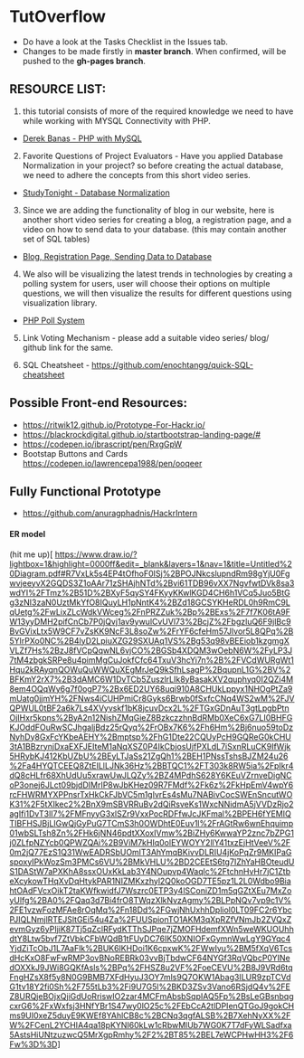 # TutOverflow

* Do have a look at the Tasks Checklist in the Issues tab. 
* Changes to be made firstly in **master branch**. When confirmed, will be pushed to the **gh-pages branch**.

## RESOURCE LIST:

1. this tutorial consists of more of the required knowledge we need to have while working with MYSQL Connectivity with PHP.
- [Derek Banas - PHP with MySQL](https://www.youtube.com/watch?v=l21g8dJmD7U&list=PL21E20F9A122DC853)

2. Favorite Questions of Project Evaluators - Have you applied Database Normalization in your project? so before creating the actual database, we need to adhere the concepts from this short video series.
- [StudyTonight - Database Normalization](https://www.youtube.com/watch?v=xoTyrdT9SZI&list=PLLGlmW7jT-nTr1ory9o2MgsOmmx2w8FB3)

3. Since we are adding the functionality of blog in our website, here is another short video series for creating a blog, a registration page, and a video on how to send data to your database. (this may contain another set of SQL tables)
- [Blog, Registration Page, Sending Data to Database](https://www.youtube.com/playlist?list=PLzD5adSnykcfPsKV2tFy25TWj9ReuX8AB)

4. We also will be visualizing the latest trends in technologies by creating a polling system for users, user will choose their options on multiple questions, we will then visualize the results for different questions using visualization library.
 - [PHP Poll System](https://www.youtube.com/playlist?list=PLfdtiltiRHWEdQ2Wzp8cOdz4Q0rNPuE3G)

5. Link Voting Mechanism  - please add a suitable video series/  blog/ github link for the same.

6. SQL Cheatsheet - https://github.com/enochtangg/quick-SQL-cheatsheet

## Possible Front-end Resources:

* https://ritwik12.github.io/Prototype-For-Hackr.io/
* https://blackrockdigital.github.io/startbootstrap-landing-page/#
* https://codepen.io/ibrascript/pen/RxgGpW
* Bootstap Buttons and Cards https://codepen.io/lawrencepa1988/pen/ooqeer

## Fully Functional Prototype
* https://github.com/anuragphadnis/HackrIntern

#### ER model
(hit me up)[
https://www.draw.io/?lightbox=1&highlight=0000ff&edit=_blank&layers=1&nav=1&title=Untitled%20Diagram.pdf#R7VxLk5s4EP4tOfhoF0ISj%2BPOJNkcslupndRm98gYjU0FgwvjeeyvX2GQDS3Z1oAAr71zSHAjhNTd%2Bvi61TDB96vXX7NgvfwtDVk8sa3wdYI%2FTmz%2B51D%2BXyF5qySY4FKyyKKwlKGD4CH6h1VCq5Juo5BtGg3zNI3zaN0UztMkYfO8IQuyLH1pNntK4%2BZd18GCSYKHeRDL0h9RmC9LqUetg%2FwLixZLcWdkVWceg%2FnPRZZuk%2Bp%2BExs%2F7f7K06tA9FW13yyDMH2pifCnCb7P0jQvj1av9ywulCvUVl73%2BcjZ%2FbgzluQ6F9jlBc9BvGVixLtx5W9CF7vZsKK9NcF3L8soZw%2FrYF6cfeHm57Jlvor5L8QPq%2B5YlrPXo0NC%2B4lyD2LpiuXZG29SXUAq1VS%2Bg53q98vBEEiob1kzgmgXVLZf7Hs%2BzJ8fVCpQqwNL6vjCO%2BGSb4XDQM3wOebN6W%2FyLP3J7tM4zbgkSRPe8u4pimMgCuJokfCfc64TxuV3hcYi7n%2B%2FVCdWURgWt1Hqu2kRAyqnQOWuQuWWQuXEgMrJeQ9kSfhLsagP%2BqupnL1G%2BV%2BFKmY2rX7%2B3dAMC6W1DvTCb5ZuszlrLIk8yBasakXV2quphyq0I2QZi4M8em4OQqWy6g7f0ogP7%2Bx6ED2UY68uqi910A8CHUkLppyx1NHOgPtZa9mUatg0jjmYH%2FNws4iCUHPmiCr8Gyks6Brwb0fSxfcCNq4WS2wM%2FJVQPWUL0tBF2a6k7Ls4XVyvskf1bK8jcuvDcx2L%2FTGxGDnAuT3gtLpgbPtnOjIHxr5kpns%2ByA2n12NishZMqGieZ8BzkczzhnBdRMb0XeC6xG7LI0BHFGKJOddFOuRwSCJhgaljBdz25rQyq%2FrOBx7K6%2Fh6Hm%2Bj6nuo59toDzNyhDy8GxFcYKbeAEHY%2Bmptsp%2FhG1Dte22CQUyPcH9GQReG0kCHU3tA1BBzrynjDxaEXFJEIteM1aNqXSZ0P4IkCbjosUjfPXLdL7iSxnRLuCK9IfWjk5HRybKJ412KbUZbU%2BEyLTJaSs21ZgQh1%2BEH1PNssTshsBJZM24u26%2Fa4HYQTCEEQ8ZtEILlLJNk36Hz%2BBTQC1%2FT303k8RW5ia%2FpIkr4dQ8cHLfr68XhUdUu5xrawUwJLQZy%2BZ4MPdhS628Y6KEuVZrnveDigNCoP3onej6JLct09bjdDIMrIP8wJbKHez09R7FMdf%2Fk6z%2FkHpEmV4wpY6rcFHWRMYXPPnsrTxHkCkFJbVC5m1gIvrEs4sMu7NABivCocSWEnSncutWOK31%2F5tXIkec2%2BnX9mSBVRRuBv2dQiRsveKs1WxcNNidmA5jVVDzRjo2agIfi1DvT3lI7%2FMFnyyG3xlSZr9VxxPocRDFfwJcJKFmal%2BPEH6fYEMIQTIBFHSJBjLIGwQjGyPuG7TCmS3h0OWDhtE0Euv1l%2FrAGtRw6wnEhquimp01wbSLTsh8Zn%2FHk6jNN46pdtXXoxIVmw%2BiZHy6KwwaYP2znc7bZPG1j0ZLfpNZYcb0QPWZQAi%2B9ViM7kHIq0olEYWOYY2llY41txzEjHtVeeV%2F0m2jQ77EzS1Q31WwEADRSbUOmlT3AhYmqBKivvDLRIU4jKoPqZr9MKIPaGspoxyIPkWozSm3PMCs6VU%2BMkVHLU%2BD2CEEtS6tg7IZhYaHBOteudUS1DAStW7aPXKhA8ssxOUxKkLab3Y4NOupvp4Waqlc%2FtchnHvHr7jC1ZtbeXcykowTHqXvDqHtykPAR1NIZMKxzhyl2Q0koOGD7TE5pz1L2L0Wdbo9BiahtOAdFVcxOikT2taKWfkwidfJ7Wszrc0ETP3y4lSConiZD1m5qGZtXEu7MxZoyUlfg%2BA0%2FQaq3d7Bi4frO8TWqzXlkNvzAgmy%2BLPpNQv7vp9c1V%2FE1vzwFozMFAe8rOqMq%2Fn18Dd%2FGwjNhUxhhDpliol0LT09FC2r6YbcPJIQLNmjlRTEJSltGEi54u4Za%2FUUSpionTO1AKM3qXpRZfVNmJb2ZVQxZevmGyz6yPIjiK87Tj5qZclRFydKTThSJPqe7jZMOFHdemfXWn5weWKUOUhhdtY8Ltw5bvf7ZtVbkCFbWQdB1tFUyDC76IK50XNIOFxGymnWwLgY9GYqc4YjdZiTcObJ1L7AaFlk%2BUK6lKHDoi1K6cpxwK%2FWwIyu%2BM5fXqV6TcsdHcKxO8FwFwRMP3ovBNoREBRk03vvBjTbdwCF64NYGf3RqVQbcP0YINedOXXkJ9JWi8GQKfAsls%2BPq%2FHSZ8u2VF%2FoeCEVU%2B8J9VRd6tqFngHZsX8f5y8N0G9BMB7XFdHyuJ3OY7mls9Q7OKW1Abag3ILUR9zpTCVdG1tv18Y2fi0Sh%2F755tLb3%2Fi9U7G5l%2BKD3ZSv3Vano6RSjdQ4v%2FEZ8URQjeBOjxQjiGdUoRriswIO2zar4MCFmAbsbSqpIAQ5Fp%2BsLeGBsnbqgcxrG6%2FxWxfsj3HNfYBr1S47wy0lO25c%2FEbCcA2tlDPIenQTGoJ9gokCHms9UI0xeZ5duyE9KWEf8YAhlCB8c%2BCNq3qgfALSB%2B7XehNyXX%2FW%2FCenL2YCHIA4qa18pKYNI60kLw1cRbwMlUb7WG0K7T7dFyWLSadfxa5AstsHiUNtzuzwcQ5MrXgpRmhy%2F2%2BT85%2BEL7eWCPHwHH3%2F6Fw%3D%3D]